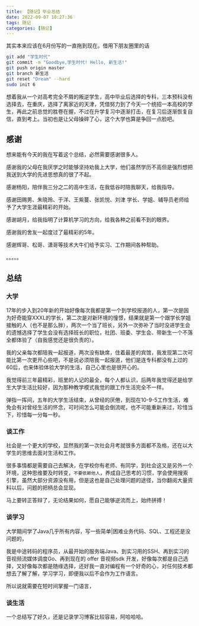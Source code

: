 ```yaml
---
title: 【随记】毕业总结
date: 2022-09-07 10:27:36
tags: 随记
categories: [随记]
---
```


其实本来应该在6月份写的一直拖到现在。借用下朋友圈里的话

```bash
git add "学生时代"
git commit -m "Goodbye,学生时代! Hello, 新生活!"
git push origin master
git branch 新生活
git reset "Dream" --hard
sudo init 6
```

想着我从一个对高考完全不屑的叛逆学生，高中毕业后选择的专科，三本预科没有选择去，在重庆，选择了离家近的天津，凭借努力到了今天一个统招一本高校的学生，再此之前总觉的胜卷在握，不过在升学复习中逐渐打击，在复习后逐渐恢复自信，直到考上。当初也是让父母操碎了心，这个大学也算是争回一点脸吧。

## 感谢
想来能有今天的我在写着这个总结，必然需要感谢很多人。    

感谢我的父母在我厌学之时能够坚持劝我上大学，他们虽然学历不高但是强烈想把我送到大学的先进思想真的很了不起。

感谢杨阳，陪伴我三分之二的高中生活，在我低谷时陪我聊天，给我指导。

感谢田赐男、朱晓玲、于洋、王紫蔓、张凯悦、刘津 学长、学姐、辅导员老师给予了大学生涯最精彩的开始。

感谢胡月，给我指明了计算机学习的方向，给我各种之前看不到的眼界。

感谢我的舍友一起度过了最精彩的5年。

感谢辉哥、松哥、潇哥等技术大牛们给予实习、工作期间各种帮助。

。。。。。

## 总结
### 大学
17年的步入到20年新的开始好像每次我都是第一个到学校报道的人，第一次是因为好奇能穿XXXL的学长，第二次是对新环境的憧憬，结果就是第一个跟学长学姐接触的人（也不是那么胖），两次一个当了班长，另外一次弥补了当时没进学生会的遗憾选择了学生会没有选择班长的职位，社团、班委、学生会、带新生一个不落全都体验了（自我感觉还是很负责的）。

我的父亲每次都陪我一起报道，两次没有缺席，住着最差的宾馆，我发现第二次可能比第一次更开心些吧，不是说必须陪我一起报道，他们是连专科都没有上过的60后，也来体验体验大学的生活，自己心里也是很开心的。

我觉得前三年最精彩，班里的人记的最全，每个人都认识，后两年我觉得还是给学生大学生活比较好，因为那种教学模式我觉的跟工作生活完全不一样。

弹指一挥间，五年的大学生活结束，从曾经的厌倦，到现在10-9-5工作生活，难免会有对曾经生活的怀念，可时间怎么可能会倒流呢，也不可能重新来过，珍惜当下，珍惜每一分每一秒。


### 谈工作
社会是一个更大的学校，显然我的第一次社会月考就很多方面都不及格，还在以大学生的思维去面对生活和工作。

很多事情都是需要自己去解决，在学校你有老师、有同学，到社会这又是另外一个环境，这种思维要及时转变，`不要依赖他人`，养成自己思考的习惯，学会使用搜索引擎，虽然大部分资源没有用，但是这也是自己处理问题的途径，当你翻阅大量资料以后，问题的把柄总会显现。

马上要转正答辩了，无论结果如何，愿自己能够逆流而上，始终拼搏！

### 谈学习
大学期间学了Java几乎所有内容，写一些简单|困难业务代码、SQL、工程还是没问题的，

我是中途转码的程序员，从最开始的服务端Java、到实习用的SSH、再到实习的音视频流媒体调度Go、再到现在的 offer 音视频sdk 开发，好像每次都是自己选择，又好像每次都是随缘选择，还好我一直对编程有一个好奇的心，对任何技术都想去了解了解，学习学习，即便我以后不会作为工作语言。

所以说就需要在短时间掌握一门语言，


### 谈生活






一个总结写了好久，还是记录学习博客比较容易，阿哈哈哈。




